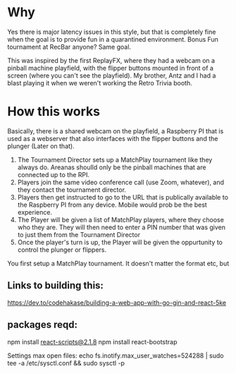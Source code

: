 # Why
Yes there is major latency issues in this style, but that is completely fine when the goal is to provide fun in a quarantined environment. 
Bonus Fun tournament at RecBar anyone? Same goal.

This was inspired by the first ReplayFX, where they had a webcam on a pinball machine playfield, with the flipper buttons mounted in front of a screen (where you can't see the playfield). My brother, Antz and I had a blast playing it when we weren't working the Retro Trivia booth.

# How this works
Basically, there is a shared webcam on the playfield, a Raspberry PI that is used as a webserver that also interfaces with the flipper buttons and the plunger (Later on that).

1. The Tournament Director sets up a MatchPlay tournament like they always do. Areanas shoulld only be the pinball machines that are connected up to the RPI.
2. Players join the same video conference call (use Zoom, whatever), and they contact the tournament director.
3. Players then get instructed to go to the URL that is publically available to the Raspberry PI from any device. Mobile would prob be the best experience.
4. The Player will be given a list of MatchPlay players, where they choose who they are. They will then need to enter a PIN number that was given to just them from the Tournament Director
5. Once the player's turn is up, the Player will be given the oppurtunity to control the plunger or flippers.




You first setup a MatchPlay tournament. It doesn't matter the format etc, but 



## Links to building this:
https://dev.to/codehakase/building-a-web-app-with-go-gin-and-react-5ke

## packages reqd:
npm install react-scripts@2.1.8
npm install react-bootstrap

Settings max open files:
echo fs.inotify.max_user_watches=524288 | sudo tee -a /etc/sysctl.conf && sudo sysctl -p
